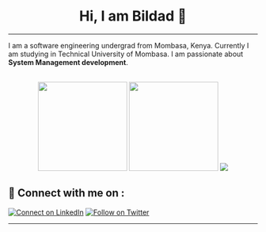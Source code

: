 
<h1 align="center" > Hi, I am Bildad 👋</h1>
<hr/>


I am a software engineering undergrad from Mombasa, Kenya. Currently I am studying in Technical University of Mombasa. I am  passionate about __System Management development__.

<div align="center">
<br/>
 <td>
<tr><img height="180em" src="https://github-readme-stats.vercel.app/api?username=Bildad0&show_icons=true&theme=github_dark&include_all_commits=true&count_private=true"/></tr>
<tr><img height="180em" src="https://github-readme-stats.vercel.app/api/top-langs/?username=Bildad0&layout=compact&langs_count=7&theme=github_dark"/></tr>
 <tr><img src="https://github-readme-streak-stats.herokuapp.com/?user=Bildad0&show_icons=true&locale=en&layout=compact&theme=tokyonight"/></tr>
<td>
</div>



## 🔗 Connect with me on :

[![Connect on LinkedIn](https://img.shields.io/badge/--linkedin?label=LinkedIn&logo=LinkedIn&style=social)](https://www.linkedin.com/in/bildad-owuor/)
[![Follow on Twitter](https://img.shields.io/badge/--twitter?label=Twitter&logo=Twitter&style=social)](https://twitter.com/Bildad0)

<hr/>
